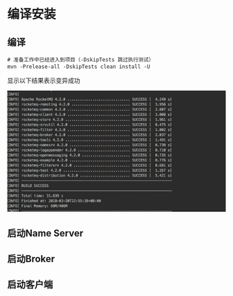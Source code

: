# 编译安装

## 编译

```
# 准备工作中已经进入到项目（-DskipTests 跳过执行测试）
mvn -Prelease-all -DskipTests clean install -U
```

显示以下结果表示变异成功

![](/assets/rocket-mq-build-success.png)

## 启动Name Server

## 启动Broker

## 启动客户端



